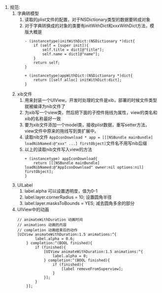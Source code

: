 1. 规范:
    1. 字典转模型
        1. 读取的plist文件的配置，对于NSDictionary类型的数据要转成对象
        2. 对于字典转换成的对象的类要有initWithDict和xxxWithDict方法，模版大概是
            ```
            - (instancetype)initWithDict:(NSDictionary *)dict{
                if (self = [super init]){
                    self.title = dict[@"title"];
                    self.name = dict[@"name"];
                }
                return self;
            }

            + (instancetype)appWithDict:(NSDictionary *)dict{
                return [[self alloc] initWithDict:dict];
            }
            ```
    2. xib文件
        1. 用来封装一个UIView。开发时处理的文件是xib，部署的时候文件类型就被编译为nib文件了
        2. 为xib写一个view类，然后把下面的子控件拖线为属性，view的类名和xib的名称最好一致
        3. 要为xib文件添加一个model类，接收plist数据，重写setter方法，view文件中原来的拖线写到类扩展中。
        4. 读取nib文件 `AppIconDownload * app = [[[NSBundle mainBundle] loadNibNamed:@"xxx" ...] firstObject]`文件名不用写nib后缀
        5. 以上的读取nib文件写入view的方法
            ```
            + (instancetype) appIconDownload{
                return [[[NSBundle mainBundle] loadNibNamed:@"AppIconDownload" owner:nil options:nil] firstObject];
            }
            ```
    3. UILabel
        1. label.alpha 可以设置透明度，值为0-1
        2. label.layer.cornerRadius = 10; 设置圆角半径
        3. label.layer.masksToBounds = YES; 减去圆角多余的部分
    4. UIView中的动画
        ```
        // animateWithDuration 动画时间
        // animations 动画的内容 
        // completion 动画结束后的动作
        [UIView animateWithDuration:1.5 animations:^{
                label.alpha = 0.6;
            } completion:^(BOOL finished){
                if (finished){
                    [UIView animateWithDuration:1.5 animations:^{
                        label.alpha = 0;
                    } completion:^(BOOL finished){
                        if (finished){
                            [label removeFromSuperview];
                        }
                    }];
                }
            }];
        ```